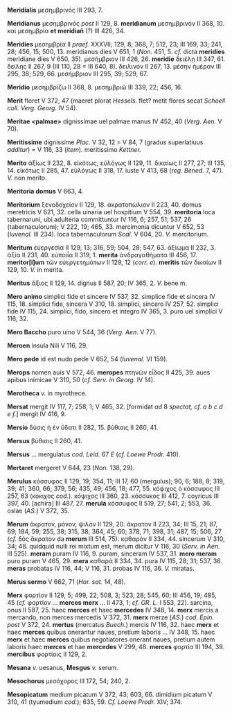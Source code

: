 **Meridialis** μεσημβρινός III 293, 7.

**Meridianus** μεσημβρινός *post* II 129, 8. **meridianum** μεσημβρινόν
II 368, 10. καὶ μεσημβρία **et meridiañ** (?) III 426, 34.

**Meridies** μεσημβρία II *praef.* XXXVII; 129, 8; 368, 7; 512, 23; III
169, 33; 241, 28; 456, 15; 500, 13. meridianus dies V 651, 1 (*Non.*
451, 5. *cf.* dicta **meridies** meridiane dies V 650, 35). μεσήμβριον
III 426, 26. **meridie** δειέλῃ III 347, 61. δείλης II 267, 9 (III 110,
28 = III 640, 8). δειλινόν II 267, 13. μέσην ἡμέραν III 295, 38; 529,
66. μεσήμβριον III 295, 39; 529, 67.

**Meridio** μεσημβρίζω II 368, 8. μεσημβριῶ III 339, 22; 456, 16.

**Merit** floret V 372, 47 (maeret pIorat *Hessels.* flet? metit flores
secat *Schoell coll. Verg. Georg.* IV 54).

**Meritae \<palmae\>** dignissimae uel palmae manus IV 452, 40 (*Verg.*
*Aen.* V 70).

**Meritissime** dignissime *Plac.* V 32, 12 = V 84, 7 (gradus
superlatiuus *additur*) = V 116, 33 (*item*). meritissimo *Kettner.*

**Merito** ἀξίως II 232, 8. εἰκότως, εὐλόγως II 129, 11. δικαίως II 277,
27; III 135, 14. εἰκότως II 285, 47. εὐλόγως II 318, 17. iuste V 413, 68
(*reg. Bened.* 7, 47). *V.* non merito.

**Meritoria domus** V 663, 4.

**Meritorium** ξενοδοχεῖον II 129, 18. ἀκρατοπώλιον II 223, 40. domus
meretricis V 621, 32. cella uinaria uel hospitium V 554, 39.
**meritoria** loca tabernaruni, ubi adulteria committuntur IV 116, 6;
257, 51; 537, 26 (tabernaculorum); V 222, 19; 465, 33. mercimonia
dicuntur V 652, 53 (*Iuvenal.* III 234). loca tabernaculorum *Scal.* V
604, 20. *V.* mercitorium.

**Meritum** εὐεργεσία II 129, 13; 316, 59; 504, 28; 547, 63. ἀξίωμα II
232, 3. ἀξία II 231, 40. εὐποιΐα II 319, 1. **merita** ἀνδραγαθήματα III
456, 17. **meritor[i]um** τῶν εὐεργετημάτων II 129, 12 (*corr. e*).
**meritis** τῶν δικαίων II 129, 10. *V.* in merita.

**Meritus** ἄξιος II 129, 14. dignus II 587, 20; IV 365, 2. *V.* bene m.

**Mero animo** simplici fide et sincere IV 537, 32. simplice fide et
sincera IV 115, 18. simplici fide, sincera V 310, 18. simplici, sincero
IV 257, 52. simplici fide IV 115, 24. simplici, fido, sincero et integro
IV 365, 3. puro uel simplici V 116, 32.

**Mero Baccho** puro uino V 544, 36 (*Verg. Aen.* V 77).

**Meroen** insula Nili V 116, 29.

**Mero pede** id est nudo pede V 652, 54 (*Iuvenal.* VI 159).

**Merops** nomen auis V 572, 46. **me­ropes** πτηνῶν εἶδος II 425, 39.
aues apibus inimicae V 310, 50 (*cf. Serv. in Georg.* IV 14).

**Merotheca** *v.* in myrothece.

**Mersat** mergit IV 117, 7; 258, 1; V 465, 32. [formidat *ad* 8
*spectat, cf. a b c d e f.*] mergit IV 416, 9.

**Mersio** δύσις ἡ ἐν ὕδατι II 282, 15. βύθισις II 260, 41.

**Mersus** βύθισις II 260, 41.

**Mersus** ... mergulatus *cod. Leid.* 67 *E* (*cf. Loewe Prodr.* 410).

**Mertaret** mergeret V 644, 23 (*Non.* 138, 29).

**Merulus** κόσσυφος II 129, 19; 354, 11; III 17, 60 (mergulus); 90, 6;
188, 8; 319, 39; 41; 360, 66; 379, 56; 435, 49; 456, 18; 477, 55.
κόψιχος ὁ κόσσυφος III 257, 63 (κοκιχος *cod.*). κόψιχος III 360, 23.
κόσσυκος III 412, 7. coyricus III 397, 40. [achira] III 487, 27.
**merula** κόσσυφος II 519, 27; 541, 2; 553, 36. oslae (*AS.*) V 372,
35.

**Merum** ἄκρατον, μόνον, ψιλόν II 129, 20. ἄκρατον II 223, 34; III 15,
21; 87, 69; 184, 59; 255, 38; 315, 38; 364, 45; 60; 378, 71; 398, 31;
487, 15; 506, 27 (*cf.* δὸς ἄκρατον da **merum** III 514, 75). καθαρόν
II 334, 44. sincerum V 310, 34; 48. quidquid nulli rei mixtum est, merum
dicitur V 116, 30 (*Serv. in Aen.* III 525). **meram** puram IV 116,
9. puram, sinceram IV 537, 31. **mero meram** puro puram V 465, 29.
**mera** καθαρά II 334, 34. pura IV 115, 28; 31; 537, 36. **meras**
probatas IV 116, 44; V 116, 31. probas IV 116, 36. *V.* miratas.

**Merus sermo** V 662, 71 (*Hor. sat.* 14, 48).

**Merx** φορτίον II 129, 5; 499, 22; 508, 3; 523, 28; 545, 60; III 456,
19; 485, 45 (*cf.* φορτίον ... **merces merx** ... II 473, 1; *cf. GR.
L.* I 553, 22). sarcina, onus II 587, 25. haec **merces** et haec
**mercedes** IV 348, 14. **merx** mercis a mercando, non merces mercedis
V 372, 31. **merx** merze (*AS.*) *cod. Epin. post* V 372, 24.
**mertus** (mercatus *Buech.*) mercis IV 116, 32. haec **merx** et haec
**merces** quibus onerantur naues, pretium laboris ... IV 348, 15. haec
**merx** et haec **merces** quibus negotiatores onerant naues, pretium
autem laboris haec **merces** et hae **mercedes** V 299, 48. **merces**
φορτία III 194, 39. **mercibus** φορτίοις II 129, 2.

**Mesana** *v.* uesanus, **Mesgus** *v.* serum.

**Mesochorus** μεσόχορος III 172, 54; 240, 2.

**Mesopicatum** medium picatum V 372, 43; 603, 66. dimidium picatum V
310, 41 (tyumedium *cod.*); 635, 59. *Cf. Loewe Prodr.* XIV; 374.
